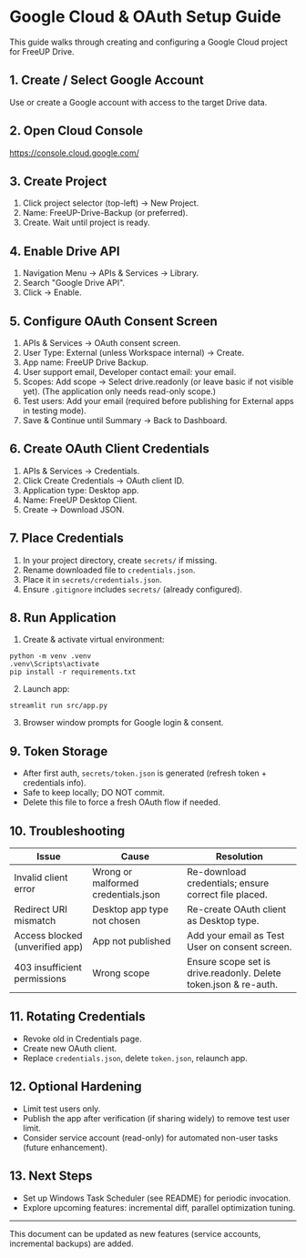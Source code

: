 # Google Cloud & OAuth Setup Guide

This guide walks through creating and configuring a Google Cloud project for FreeUP Drive.

## 1. Create / Select Google Account
Use or create a Google account with access to the target Drive data.

## 2. Open Cloud Console
https://console.cloud.google.com/

## 3. Create Project
1. Click project selector (top-left) -> New Project.
2. Name: FreeUP-Drive-Backup (or preferred).
3. Create. Wait until project is ready.

## 4. Enable Drive API
1. Navigation Menu -> APIs & Services -> Library.
2. Search "Google Drive API".
3. Click -> Enable.

## 5. Configure OAuth Consent Screen
1. APIs & Services -> OAuth consent screen.
2. User Type: External (unless Workspace internal) -> Create.
3. App name: FreeUP Drive Backup.
4. User support email, Developer contact email: your email.
5. Scopes: Add scope -> Select drive.readonly (or leave basic if not visible yet). (The application only needs read-only scope.)
6. Test users: Add your email (required before publishing for External apps in testing mode).
7. Save & Continue until Summary -> Back to Dashboard.

## 6. Create OAuth Client Credentials
1. APIs & Services -> Credentials.
2. Click Create Credentials -> OAuth client ID.
3. Application type: Desktop app.
4. Name: FreeUP Desktop Client.
5. Create -> Download JSON.

## 7. Place Credentials
1. In your project directory, create `secrets/` if missing.
2. Rename downloaded file to `credentials.json`.
3. Place it in `secrets/credentials.json`.
4. Ensure `.gitignore` includes `secrets/` (already configured).

## 8. Run Application
1. Create & activate virtual environment:
```
python -m venv .venv
.venv\Scripts\activate
pip install -r requirements.txt
```
2. Launch app:
```
streamlit run src/app.py
```
3. Browser window prompts for Google login & consent.

## 9. Token Storage
- After first auth, `secrets/token.json` is generated (refresh token + credentials info).
- Safe to keep locally; DO NOT commit.
- Delete this file to force a fresh OAuth flow if needed.

## 10. Troubleshooting
| Issue | Cause | Resolution |
|-------|-------|-----------|
| Invalid client error | Wrong or malformed credentials.json | Re-download credentials; ensure correct file placed. |
| Redirect URI mismatch | Desktop app type not chosen | Re-create OAuth client as Desktop type. |
| Access blocked (unverified app) | App not published | Add your email as Test User on consent screen. |
| 403 insufficient permissions | Wrong scope | Ensure scope set is drive.readonly. Delete token.json & re-auth. |

## 11. Rotating Credentials
- Revoke old in Credentials page.
- Create new OAuth client.
- Replace `credentials.json`, delete `token.json`, relaunch app.

## 12. Optional Hardening
- Limit test users only.
- Publish the app after verification (if sharing widely) to remove test user limit.
- Consider service account (read-only) for automated non-user tasks (future enhancement).

## 13. Next Steps
- Set up Windows Task Scheduler (see README) for periodic invocation.
- Explore upcoming features: incremental diff, parallel optimization tuning.

---
This document can be updated as new features (service accounts, incremental backups) are added.

